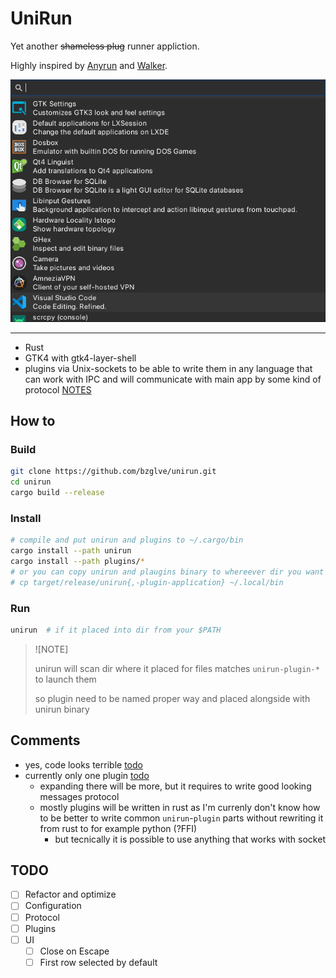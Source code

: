 # UniRun

Yet another ~~shameless plug~~ runner appliction.

Highly inspired by [Anyrun](https://github.com/anyrun-org/anyrun) and [Walker](https://github.com/abenz1267/walker).

![screenshot](img/image.png)

---

- Rust
- GTK4 with gtk4-layer-shell
- plugins via Unix-sockets to be able to write them in any language that can work with IPC and will communicate with main app by some kind of protocol [NOTES](NOTES.md)

## How to

### Build

```bash
git clone https://github.com/bzglve/unirun.git
cd unirun
cargo build --release
```

### Install

```bash
# compile and put unirun and plugins to ~/.cargo/bin
cargo install --path unirun
cargo install --path plugins/*
# or you can copy unirun and plaugins binary to whereever dir you want
# cp target/release/unirun{,-plugin-application} ~/.local/bin
```

### Run

```bash
unirun  # if it placed into dir from your $PATH
```

> ![NOTE]
>
> unirun will scan dir where it placed for files matches `unirun-plugin-*` to launch them
>
> so plugin need to be named proper way and placed alongside with unirun binary

## Comments

- yes, code looks terrible [todo](#todo)
- currently only one plugin [todo](#todo)
  - expanding there will be more, but it requires to write good looking messages protocol
  - mostly plugins will be written in rust as I'm currenly don't know how to be better to write common `unirun`-`plugin` parts without rewriting it from rust to for example python (?FFI)
    - but tecnically it is possible to use anything that works with socket

## TODO

- [ ] Refactor and optimize
- [ ] Configuration
- [ ] Protocol
- [ ] Plugins
- [ ] UI
  - [ ] Close on Escape
  - [ ] First row selected by default
